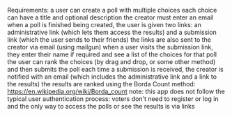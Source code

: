 Requirements:
a user can create a poll with multiple choices
each choice can have a title and optional description
the creator must enter an email
when a poll is finished being created, the user is given two links: an administrative link (which lets them access the results) and a submission link (which the user sends to their friends)
the links are also sent to the creator via email (using mailgun)
when a user visits the submission link, they enter their name if required and see a list of the choices for that poll
the user can rank the choices (by drag and drop, or some other method) and then submits the poll
each time a submission is received, the creator is notified with an email (which includes the administrative link and a link to the results)
the results are ranked using the Borda Count method: https://en.wikipedia.org/wiki/Borda_count
note: this app does not follow the typical user authentication process: voters don't need to register or log in and the only way to access the polls or see the results is via links